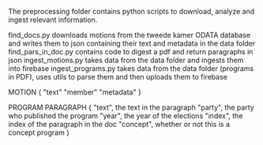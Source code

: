 The preprocessing folder contains python scripts to download, analyze and ingest relevant information.

find_docs.py downloads motions from the tweede kamer ODATA database and writes them to json containing their text and metadata in the data folder
find_pars_in_doc.py contains code to digest a pdf and return paragraphs in json
ingest_motions.py takes data from the data folder and ingests them into firebase
ingest_programs.py takes data from the data folder (programs in PDF), uses utils to parse them and then uploads them to firebase

MOTION {
    "text"
    "member"
    "metadata"
}

PROGRAM PARAGRAPH {
    "text", the text in the paragraph
    "party", the party who published the program
    "year", the year of the elections
    "index", the index of the paragraph in the doc
    "concept", whether or not this is a concept program 
}